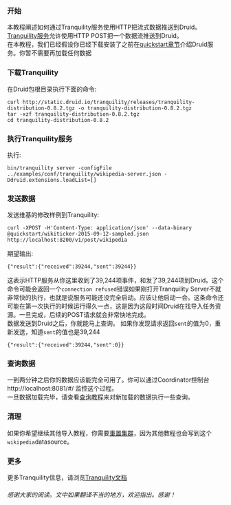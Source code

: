### 开始

本教程阐述如何通过Tranquility服务使用HTTP把流式数据推送到Druid。  
[Tranquility服务](https://github.com/druid-io/tranquility/blob/master/docs/server.md)允许使用HTTP POST把一个数据流推送到Druid。  
在本教程，我们已经假设你已经下载安装了之前在[quickstart章节](#!/tutorials)介绍Druid服务。你暂不需要再加载任何数据

### 下载Tranquility
在Druid包根目录执行下面的命令:
```
curl http://static.druid.io/tranquility/releases/tranquility-distribution-0.8.2.tgz -o tranquility-distribution-0.8.2.tgz
tar -xzf tranquility-distribution-0.8.2.tgz
cd tranquility-distribution-0.8.2
```

### 执行Tranquility服务
执行:
```
bin/tranquility server -configFile ../examples/conf/tranquility/wikipedia-server.json -Ddruid.extensions.loadList=[]
```

### 发送数据
发送维基的修改样例到Tranquility:
```
curl -XPOST -H'Content-Type: application/json' --data-binary @quickstart/wikiticker-2015-09-12-sampled.json http://localhost:8200/v1/post/wikipedia
```
期望输出:
```
{"result":{"received":39244,"sent":39244}}
```
这表示HTTP服务从你这里收到了39,244项事件，和发了39,244项到Druid。这个命令可能会返回一个`connection refused`错误如果刚打开Tranquility Server不就非常快的执行，也就是说服务可能还没完全启动。应该让他启动一会。这条命令还可能在第一次执行的时候运行得久一点，这是因为这段时间Druid在找导入任务资源。一旦完成，后续的POST请求就会非常快地完成。  
数据发送到Druid之后，你就能马上查询。
如果你发现请求返回`sent`的值为0，重新发送，知道`sent`的值也是39,244
```
{"result":{"received":39244,"sent":0}}
```

### 查询数据
一到两分钟之后你的数据应该能完全可用了。你可以通过Coordinator控制台http://localhost:8081/#/ 监控这个过程。  
一旦数据加载完毕，请查看[查询教程](#!/tutorials/tutorial-query)来对新加载的数据执行一些查询。

### 清理
如果你希望继续其他导入教程，你需要[重置集群](#!/tutorials#resetting-cluster-state)，因为其他教程也会写到这个`wikipedia`datasource。

### 更多
更多Tranquility信息，请浏览[Tranquility文档](/TODO)

###### 感谢大家的阅读。文中如果翻译不当的地方，欢迎指出。感谢！

